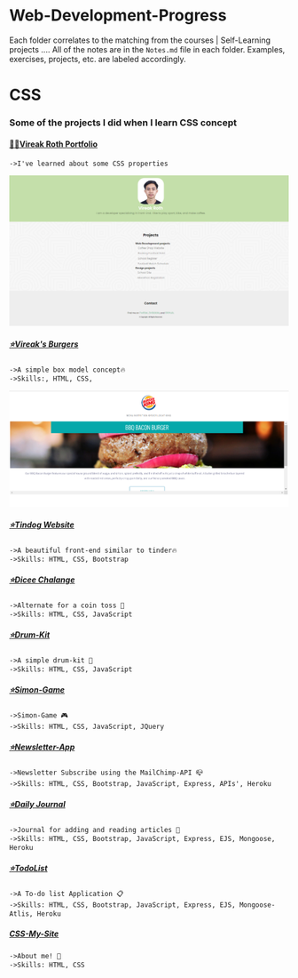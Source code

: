 # Web-Development-Progress

Each folder correlates to the matching from the courses | Self-Learning projects ....
All of the notes are in the `Notes.md` file in each folder. Examples, exercises, projects, etc. are labeled accordingly.

# CSS

### Some of the projects I did when I learn CSS concept

#### [👨‍💻Vireak Roth Portfolio](https://github.com/Punvireakroth/Web-Development-Progress/tree/main/CSS/Vireak_Roth_Portfolio)

    ->I've learned about some CSS properties

![Alt text](https://raw.githubusercontent.com/Punvireakroth/Web-Development-Progress/main/CSS/Vireak_Roth_Portfolio/images/vireakroth_site.png "Optional title")

##### [⭐️Vireak's Burgers](https://github.com/Punvireakroth/Web-Development-Progress/tree/main/CSS/the_box_model/VireakRoth's%20Burgers)

    ->A simple box model concept🔥
    ->Skills:, HTML, CSS,

![Alt text](https://raw.githubusercontent.com/Punvireakroth/Web-Development-Progress/main/CSS/the_box_model/VireakRoth's%20Burgers/images/burgers.png "Optional title")

##### [⭐️Tindog Website](https://parv3213.github.io/Web-development/TinDog/index.html)

    ->A beautiful front-end similar to tinder🔥
    ->Skills: HTML, CSS, Bootstrap

##### [⭐️Dicee Chalange](https://parv3213.github.io/Web-development/Dicee-Challenge/dicee.html)

    ->Alternate for a coin toss 🎲
    ->Skills: HTML, CSS, JavaScript

##### [⭐️Drum-Kit](https://parv3213.github.io/Web-development/Drum-Kit/index.html)

    ->A simple drum-kit 🥁
    ->Skills: HTML, CSS, JavaScript

##### [⭐️Simon-Game](https://parv3213.github.io/Web-development/Simon-Game/Simon-Game.html)

    ->Simon-Game 🎮
    ->Skills: HTML, CSS, JavaScript, JQuery

##### [⭐️Newsletter-App](https://newsletter-app-parv.herokuapp.com/)

    ->Newsletter Subscribe using the MailChimp-API 📪
    ->Skills: HTML, CSS, Bootstrap, JavaScript, Express, APIs', Heroku

##### [⭐️Daily Journal](https://daily-journal-parv.herokuapp.com/)

    ->Journal for adding and reading articles 📒
    ->Skills: HTML, CSS, Bootstrap, JavaScript, Express, EJS, Mongoose, Heroku

##### [⭐️TodoList](https://todolist-parv.herokuapp.com/)

    ->A To-do list Application 📋
    ->Skills: HTML, CSS, Bootstrap, JavaScript, Express, EJS, Mongoose-Atlis, Heroku

##### [CSS-My-Site](https://punvireakroth.github.io/Personal-site/)

    ->About me! 👤
    ->Skills: HTML, CSS
